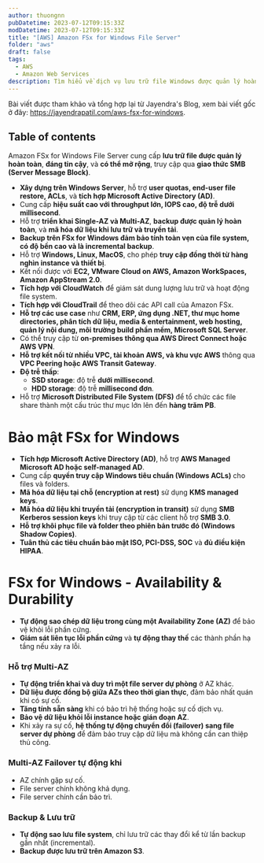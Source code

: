 ```yaml
---
author: thuongnn
pubDatetime: 2023-07-12T09:15:33Z
modDatetime: 2023-07-12T09:15:33Z
title: "[AWS] Amazon FSx for Windows File Server"
folder: "aws"
draft: false
tags:
  - AWS
  - Amazon Web Services
description: Tìm hiểu về dịch vụ lưu trữ file Windows được quản lý hoàn toàn bởi AWS, tương thích với Windows.
---
```


Bài viết được tham khảo và tổng hợp lại từ Jayendra's Blog, xem bài viết gốc ở đây: https://jayendrapatil.com/aws-fsx-for-windows.

## Table of contents

Amazon FSx for Windows File Server cung cấp **lưu trữ file được quản lý hoàn toàn**, **đáng tin cậy**, và **có thể mở rộng**, truy cập qua **giao thức SMB (Server Message Block)**.

- **Xây dựng trên Windows Server**, hỗ trợ **user quotas, end-user file restore, ACLs**, và **tích hợp Microsoft Active Directory (AD)**.
- Cung cấp **hiệu suất cao với throughput lớn, IOPS cao, độ trễ dưới millisecond**.
- Hỗ trợ **triển khai Single-AZ và Multi-AZ**, **backup được quản lý hoàn toàn**, và **mã hóa dữ liệu khi lưu trữ và truyền tải**.
- **Backup trên FSx for Windows đảm bảo tính toàn vẹn của file system, có độ bền cao và là incremental backup**.
- Hỗ trợ **Windows, Linux, MacOS**, cho phép **truy cập đồng thời từ hàng nghìn instance và thiết bị**.
- Kết nối được với **EC2, VMware Cloud on AWS, Amazon WorkSpaces, Amazon AppStream 2.0**.
- **Tích hợp với CloudWatch** để giám sát dung lượng lưu trữ và hoạt động file system.
- **Tích hợp với CloudTrail** để theo dõi các API call của Amazon FSx.
- **Hỗ trợ các use case** như **CRM, ERP, ứng dụng .NET, thư mục home directories, phân tích dữ liệu, media & entertainment, web hosting, quản lý nội dung, môi trường build phần mềm, Microsoft SQL Server**.
- Có thể truy cập từ **on-premises thông qua AWS Direct Connect hoặc AWS VPN**.
- **Hỗ trợ kết nối từ nhiều VPC, tài khoản AWS, và khu vực AWS** thông qua **VPC Peering hoặc AWS Transit Gateway**.
- **Độ trễ thấp**:
  - **SSD storage**: độ trễ **dưới millisecond**.
  - **HDD storage**: độ trễ **millisecond đơn**.
- Hỗ trợ **Microsoft Distributed File System (DFS)** để tổ chức các file share thành một cấu trúc thư mục lớn lên đến **hàng trăm PB**.

# **Bảo mật FSx for Windows**

- **Tích hợp Microsoft Active Directory (AD)**, hỗ trợ **AWS Managed Microsoft AD hoặc self-managed AD**.
- Cung cấp **quyền truy cập Windows tiêu chuẩn (Windows ACLs)** cho files và folders.
- **Mã hóa dữ liệu tại chỗ (encryption at rest)** sử dụng **KMS managed keys**.
- **Mã hóa dữ liệu khi truyền tải (encryption in transit)** sử dụng **SMB Kerberos session keys** khi truy cập từ các client hỗ trợ **SMB 3.0**.
- **Hỗ trợ khôi phục file và folder theo phiên bản trước đó (Windows Shadow Copies)**.
- **Tuân thủ các tiêu chuẩn bảo mật ISO, PCI-DSS, SOC** và **đủ điều kiện HIPAA**.

# **FSx for Windows - Availability & Durability**

- **Tự động sao chép dữ liệu trong cùng một Availability Zone (AZ)** để bảo vệ khỏi lỗi phần cứng.
- **Giám sát liên tục lỗi phần cứng** và **tự động thay thế** các thành phần hạ tầng nếu xảy ra lỗi.

### **Hỗ trợ Multi-AZ**

- **Tự động triển khai và duy trì một file server dự phòng** ở AZ khác.
- **Dữ liệu được đồng bộ giữa AZs theo thời gian thực**, đảm bảo nhất quán khi có sự cố.
- **Tăng tính sẵn sàng** khi có bảo trì hệ thống hoặc sự cố dịch vụ.
- **Bảo vệ dữ liệu khỏi lỗi instance hoặc gián đoạn AZ**.
- Khi xảy ra sự cố, **hệ thống tự động chuyển đổi (failover) sang file server dự phòng** để đảm bảo truy cập dữ liệu mà không cần can thiệp thủ công.

### **Multi-AZ Failover tự động khi**

- AZ chính gặp sự cố.
- File server chính không khả dụng.
- File server chính cần bảo trì.

### **Backup & Lưu trữ**

- **Tự động sao lưu file system**, chỉ lưu trữ các thay đổi kể từ lần backup gần nhất (incremental).
- **Backup được lưu trữ trên Amazon S3**.
